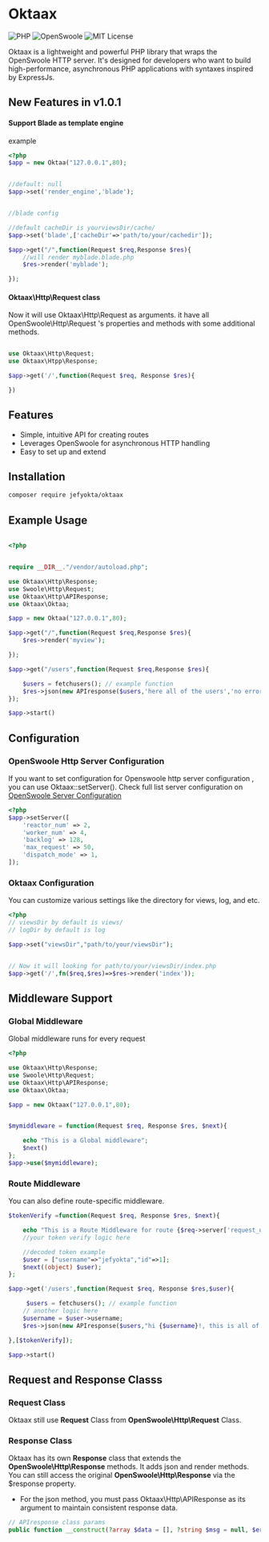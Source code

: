 # Oktaax

![PHP](https://img.shields.io/badge/php-7.4%2B-blue)
![OpenSwoole](https://img.shields.io/badge/OpenSwoole-Compatible-orange)
![MIT License](https://img.shields.io/badge/license-MIT-green)

Oktaax is a lightweight and powerful PHP library that wraps the OpenSwoole HTTP server. It's designed for developers who want to build high-performance, asynchronous PHP applications with syntaxes inspired by ExpressJs.
## New Features in v1.0.1

#### Support Blade as template engine
example
```php
<?php
$app = new Oktaa("127.0.0.1",80);


//default: null
$app->set('render_engine','blade');


//blade config

//default cacheDir is yourviewsDir/cache/
$app->set('blade',['cacheDir'=>'path/to/your/cachedir']);

$app->get("/",function(Request $req,Response $res){
    //will render myblade.blade.php
    $res->render('myblade');

});

```

#### Oktaax\Http\Request class
Now it will use Oktaax\Http\Request as arguments. it have all OpenSwoole\Http\Request 's properties and methods with some additional methods.
```php

use Oktaax\Http\Request;
use Oktaax\Htpp\Response;

$app->get('/',function(Request $req, Response $res){

})

```
## Features

- Simple, intuitive API for creating routes
- Leverages OpenSwoole for asynchronous HTTP handling
- Easy to set up and extend

## Installation

```bash
composer require jefyokta/oktaax
```

## Example Usage

```php

<?php


require __DIR__."/vendor/autoload.php";

use Oktaax\Http\Response;
use Swoole\Http\Request;
use Oktaax\Http\APIResponse;
use Oktaax\Oktaa;

$app = new Oktaa("127.0.0.1",80);

$app->get("/",function(Request $req,Response $res){
    $res->render('myview');

});

$app->get("/users",function(Request $req,Response $res){

    $users = fetchusers(); // example function
    $res->json(new APIresponse($users,'here all of the users','no error'))
});

$app->start()

```

## Configuration

### OpenSwoole Http Server Configuration
If you want to set configuration for Openswoole http server configuration , you can use Oktaax::setServer().
Check full list server configuration on [OpenSwoole Server Configuration](https://openswoole.com/docs/modules/swoole-server/configuration)


```php
<?php
$app->setServer([
    'reactor_num' => 2,
    'worker_num' => 4,
    'backlog' => 128,
    'max_request' => 50,
    'dispatch_mode' => 1,
]);

 ```

### Oktaax Configuration
You can customize various settings like the directory for views, log, and etc.

```php
<?php
// viewsDir by default is views/
// logDir by default is log

$app->set("viewsDir","path/to/your/viewsDir");


// Now it will looking for path/to/your/viewsDir/index.php
$app->get('/',fn($req,$res)=>$res->render('index'));

```

## Middleware Support

### Global Middleware
Global middleware runs for every request
```php
<?php

use Oktaax\Http\Response;
use Swoole\Http\Request;
use Oktaax\Http\APIResponse;
use Oktaax\Oktaa;

$app = new Oktaax("127.0.0.1",80);


$mymiddleware = function(Request $req, Response $res, $next){

    echo "This is a Global middleware";
    $next()
};
$app->use($mymiddleware);

``` 
### Route Middleware
You can also define route-specific middleware.
```php
$tokenVerify =function(Request $req, Response $res, $next){

    echo "This is a Route Middleware for route {$req->server['request_uri']}";
    //your token verify logic here

    //decoded token example
    $user = ["username"=>"jefyokta","id"=>1];
    $next((object) $user);
};

$app->get('/users',function(Request $req, Response $res,$user){

     $users = fetchusers(); // example function
    // another logic here
    $username = $user->username;
    $res->json(new APIresponse($users,"hi {$username}!, this is all of the users,",'no error'));

},[$tokenVerify]);

$app->start()

```


## Request and Response Classs

### Request Class
Oktaax still use **Request** Class from **OpenSwoole\Http\Request** Class.

### Response Class

Oktaax has its own **Response** class that extends the **OpenSwoole\Http\Response** methods. It adds json and render methods. You can still access the original **OpenSwoole\Http\Response** via the $response property.

- For the json method, you must pass Oktaax\Http\APIResponse as its argument to maintain consistent response data.
```php
// APIresponse class params
public function __construct(?array $data = [], ?string $msg = null, $error = null){}

```
